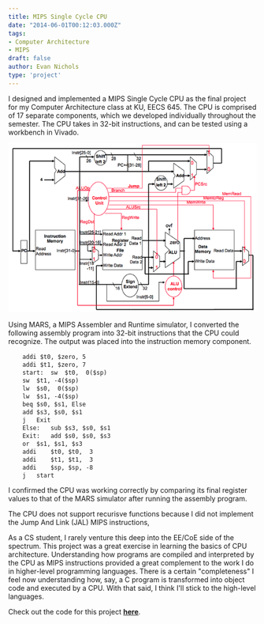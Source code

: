 ```yaml
---
title: MIPS Single Cycle CPU
date: "2014-06-01T00:12:03.000Z"
tags:
- Computer Architecture
- MIPS
draft: false
author: Evan Nichols
type: 'project'
---
```


I designed and implemented a MIPS Single Cycle CPU as the final project for my Computer Architecture class at KU, EECS 645. The CPU is comprised of 17 separate components, which we developed individually throughout the semester. The CPU takes in 32-bit instructions, and can be tested using a workbench in Vivado.

![CPU Block Diagram](block.png)

Using MARS, a MIPS Assembler and Runtime simulator, I converted the following assembly program into 32-bit instructions that the CPU could recognize. The output was placed into the instruction memory component.

```
    addi $t0, $zero, 5
    addi $t1, $zero, 7
    start:	sw	$t0,  0($sp)
    sw	$t1, -4($sp)
    lw	$s0,  0($sp)
    lw	$s1, -4($sp)
    beq	$s0, $s1, Else
    add	$s3, $s0, $s1
    j	Exit
    Else:	sub	$s3, $s0, $s1
    Exit:	add	$s0, $s0, $s3
    or	$s1, $s1, $s3
    addi	$t0, $t0,  3
    addi	$t1, $t1,  3
    addi	$sp, $sp, -8
    j	start
```
I confirmed the CPU was working correctly by comparing its final register values to that of the MARS simulator after running the assembly program.

The CPU does not support recurisve functions because I did not implement the Jump And Link (JAL) MIPS instructions,

As a CS student, I rarely venture this deep into the EE/CoE side of the spectrum. This project was a great exercise in learning the basics of CPU architecture. Understanding how programs are compiled and interpreted by the CPU as MIPS instructions provided a great complement to the work I do in higher-level programming languages. There is a certain "completeness" I feel now understanding how, say, a C program is transformed into object code and executed by a CPU. With that said, I think I'll stick to the high-level languages.

Check out the code for this project **[here](https://github.com/e-nichols/EECS_645/tree/master/MIPS_Single_Cycle_CPU)**.

